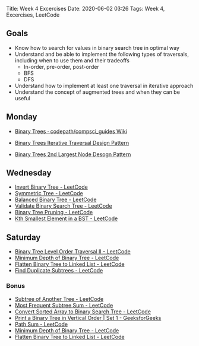 Title: Week 4 Excercises
Date: 2020-06-02 03:26
Tags: Week 4, Excercises, LeetCode

## Goals

- Know how to search for values in binary search tree in optimal way
- Understand and be able to implement the following types of traversals, including when to use them and their tradeoffs
    - In-order, pre-order, post-order
    - BFS
    - DFS
- Understand how to implement at least one traversal in iterative approach
- Understand the concept of augmented trees and when they can be useful



## Monday

- [Binary Trees · codepath/compsci_guides Wiki](https://github.com/codepath/compsci_guides/wiki/Binary-Trees)

- [Binary Trees Iterative Traversal Design Pattern](https://github.com/codepath/compsci_guides/wiki/Binary-Trees-Iterative-Traversal)
- [Binary Trees 2nd Largest Node Desogn Pattern](https://github.com/codepath/compsci_guides/wiki/Binary-Trees-2nd-Largest-Node)


## Wednesday

* [Invert Binary Tree - LeetCode](https://leetcode.com/problems/invert-binary-tree/)
* [Symmetric Tree - LeetCode](https://leetcode.com/problems/symmetric-tree/description/)
* [Balanced Binary Tree - LeetCode](https://leetcode.com/problems/balanced-binary-tree/)
* [Validate Binary Search Tree - LeetCode](https://leetcode.com/problems/validate-binary-search-tree/description/)
* [Binary Tree Pruning - LeetCode](https://leetcode.com/problems/binary-tree-pruning/description/)
* [Kth Smallest Element in a BST - LeetCode](https://leetcode.com/problems/kth-smallest-element-in-a-bst/description/)




## Saturday

* [Binary Tree Level Order Traversal II - LeetCode](https://leetcode.com/problems/binary-tree-level-order-traversal-ii/description/)
* [Minimum Depth of Binary Tree - LeetCode](https://leetcode.com/problems/minimum-depth-of-binary-tree/description/)
* [Flatten Binary Tree to Linked List - LeetCode](https://leetcode.com/problems/flatten-binary-tree-to-linked-list/description/)
* [Find Duplicate Subtrees - LeetCode](https://leetcode.com/problems/find-duplicate-subtrees/description/)

### Bonus
* [Subtree of Another Tree - LeetCode](https://leetcode.com/problems/subtree-of-another-tree/description/)
* [Most Frequent Subtree Sum - LeetCode](https://leetcode.com/problems/most-frequent-subtree-sum/description/)
* [Convert Sorted Array to Binary Search Tree - LeetCode](https://leetcode.com/problems/convert-sorted-array-to-binary-search-tree/description/)
* [Print a Binary Tree in Vertical Order | Set 1 - GeeksforGeeks](https://www.geeksforgeeks.org/print-binary-tree-vertical-order/)
* [Path Sum - LeetCode](https://leetcode.com/problems/path-sum/)
* [Minimum Depth of Binary Tree - LeetCode](https://leetcode.com/problems/minimum-depth-of-binary-tree/description/)
* [Flatten Binary Tree to Linked List - LeetCode](https://leetcode.com/problems/flatten-binary-tree-to-linked-list/description/)

    